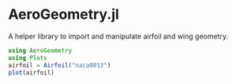# AeroGeometry.jl
A helper library to import and manipulate airfoil and wing geometry.

```julia
using AeroGeometry
using Plots
airfoil = Airfoil("naca0012")
plot(airfoil)
